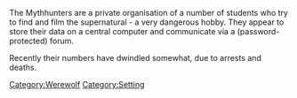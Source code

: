 The Mythhunters are a private organisation of a number of students who
try to find and film the supernatural - a very dangerous hobby. They
appear to store their data on a central computer and communicate via a
(password-protected) forum.

Recently their numbers have dwindled somewhat, due to arrests and
deaths.

[Category:Werewolf](Category:Werewolf "wikilink")
[Category:Setting](Category:Setting "wikilink")